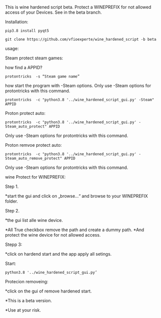 This is wine hardened script beta.
Protect a WINEPREFIX for not allowed access of your Devices.
See in the beta branch.


Installation:


	pip3.8 install pyqt5

	git clone https://github.com/vfioexperte/wine_hardened_script -b beta



usage:


Steam protect steam games:


how find a APPID?


	protontricks  -s “Steam game name”


how start the program with  -Steam options.
Only use -Steam options for protontricks with this command. 


	protontricks  -c "python3.8 '../wine_hardened_script_gui.py' -Steam" APPID

Proton protect auto:

	protontricks  -c "python3.8 '../wine_hardened_script_gui.py' -Steam_auto_protect" APPID

Only use -Steam options for protontricks with this command. 


Proton remvoe protect auto:


	protontricks  -c "python3.8 '../wine_hardened_script_gui.py' -Steam_auto_remove_protect" APPID

Only use -Steam options for protontricks with this command. 


wine Protect for  WINEPREFIX:


Step 1.


*start the gui and click on „browse…“ and browse to your  WINEPREFIX folder.

Step 2.


*the gui list alle wine device.

*All True checkbox remove the path and create a dummy path. 
*And protect the wine device for  not allowed access.

Stepp 3:


*click on hardend start and the app apply all setings.

Start:

	python3.8 '../wine_hardened_script_gui.py’


Protecion removeing:


*click on the gui of remove hardened start.

*This is a beta version.


*Use at your risk.

